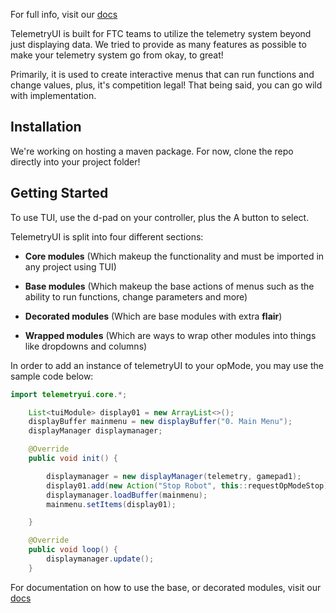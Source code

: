 For full info, visit our [docs](https://25929.vercel.app/docs/telemetryui/index.html)

TelemetryUI is built for FTC teams to utilize the telemetry system beyond just displaying data. We tried to provide as many features as possible to make your telemetry system go from okay, to great!

Primarily, it is used to create interactive menus that can run functions and change values, plus, it's competition legal! That being said, you can go wild with implementation.


## Installation

We're working on hosting a maven package. For now, clone the repo directly into your project folder!


## Getting Started

To use TUI, use the d-pad on your controller, plus the A button to select.


TelemetryUI is split into four different sections:

- **Core modules** (Which makeup the functionality and must be imported in any project using TUI)

- **Base modules** (Which makeup the base actions of menus such as the ability to run functions, change parameters and more)

- **Decorated modules** (Which are base modules with extra **flair**)

- **Wrapped modules** (Which are ways to wrap other modules into things like dropdowns and columns)


In order to add an instance of telemetryUI to your opMode, you may use the sample code below:

```java
import telemetryui.core.*;

    List<tuiModule> display01 = new ArrayList<>();
    displayBuffer mainmenu = new displayBuffer("0. Main Menu");
    displayManager displaymanager;

    @Override
    public void init() {

        displaymanager = new displayManager(telemetry, gamepad1);
        display01.add(new Action("Stop Robot", this::requestOpModeStop));
        displaymanager.loadBuffer(mainmenu);
        mainmenu.setItems(display01);

    }

    @Override
    public void loop() {
        displaymanager.update();
    }
```

For documentation on how to use the base, or decorated modules, visit our [docs](https://25929.vercel.app/docs/telemetryui/index.html)

